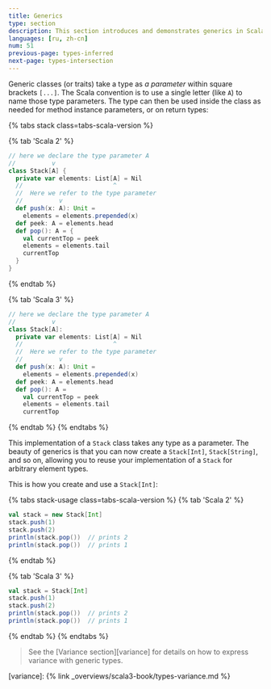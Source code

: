 ```yaml
---
title: Generics
type: section
description: This section introduces and demonstrates generics in Scala 3.
languages: [ru, zh-cn]
num: 51
previous-page: types-inferred
next-page: types-intersection
---
```



Generic classes (or traits) take a type as _a parameter_ within square brackets `[...]`.
The Scala convention is to use a single letter (like `A`) to name those type parameters.
The type can then be used inside the class as needed for method instance parameters, or on return types:

{% tabs stack class=tabs-scala-version %}

{% tab 'Scala 2' %}
```scala
// here we declare the type parameter A
//          v
class Stack[A] {
  private var elements: List[A] = Nil
  //                         ^
  //  Here we refer to the type parameter
  //          v
  def push(x: A): Unit =
    elements = elements.prepended(x)
  def peek: A = elements.head
  def pop(): A = {
    val currentTop = peek
    elements = elements.tail
    currentTop
  }
}
```
{% endtab %}

{% tab 'Scala 3' %}
```scala
// here we declare the type parameter A
//          v
class Stack[A]:
  private var elements: List[A] = Nil
  //                         ^
  //  Here we refer to the type parameter
  //          v
  def push(x: A): Unit =
    elements = elements.prepended(x)
  def peek: A = elements.head
  def pop(): A =
    val currentTop = peek
    elements = elements.tail
    currentTop
```
{% endtab %}
{% endtabs %}

This implementation of a `Stack` class takes any type as a parameter.
The beauty of generics is that you can now create a `Stack[Int]`, `Stack[String]`, and so on, allowing you to reuse your implementation of a `Stack` for arbitrary element types.

This is how you create and use a `Stack[Int]`:

{% tabs stack-usage class=tabs-scala-version %}
{% tab 'Scala 2' %}
```scala
val stack = new Stack[Int]
stack.push(1)
stack.push(2)
println(stack.pop())  // prints 2
println(stack.pop())  // prints 1
```
{% endtab %}

{% tab 'Scala 3' %}
```scala
val stack = Stack[Int]
stack.push(1)
stack.push(2)
println(stack.pop())  // prints 2
println(stack.pop())  // prints 1
```
{% endtab %}
{% endtabs %}

> See the [Variance section][variance] for details on how to express variance with generic types.


[variance]: {% link _overviews/scala3-book/types-variance.md %}
